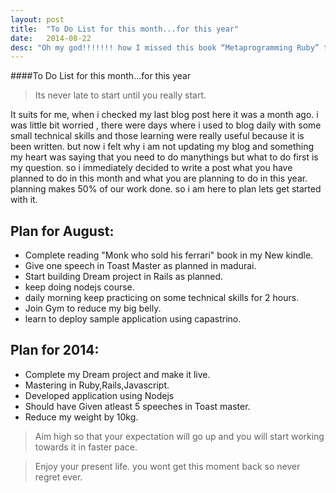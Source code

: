 ```yaml
---
layout: post
title:  "To Do List for this month...for this year"
date:   2014-08-22 
desc: "Oh my god!!!!!!! how I missed this book “Metaprogramming Ruby” the name was scarring me oh this may be the advanced version of ruby ,I should not read this until I am good enough in ruby.I am damn sure that i am not still beginner in ruby.come lets dive in.cooool"
---
```

####To Do List for this month...for this year

> Its never late to start until you really start.

It suits for me, when i checked my last blog post here it was a month ago. i was little bit worried , there were days where i used to blog daily with some small technical skills and those learning were really useful because it is been written. but now i felt why i am not updating my blog and something my heart was saying that you need to do manythings but what to do first is my question. so i immediately decided to write a post what you have planned to do in this month and what you are planning to do in this year. planning makes 50% of our work done. so i am here to plan lets get started with it.


Plan for August:
-----------------

* Complete reading "Monk who sold his ferrari" book in my New kindle.
* Give one speech in Toast Master as planned in madurai.
* Start building Dream project in Rails as planned.
* keep doing nodejs course.
* daily morning keep practicing on some technical skills for 2 hours.
* Join Gym to reduce my big belly.
* learn to deploy sample application using capastrino.

Plan for 2014:
--------------
* Complete my Dream project and make it live.
* Mastering in Ruby,Rails,Javascript.
* Developed application using Nodejs
* Should have Given atleast 5 speeches in Toast master.
* Reduce my weight by 10kg.


> Aim high so that your expectation will go up and you will start working towards it in faster pace.

> Enjoy your present life. you wont get this moment back so never regret ever.